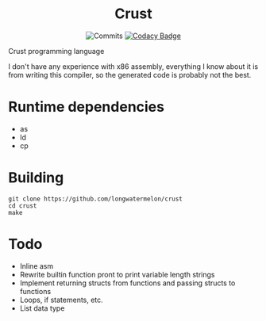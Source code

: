 <div align="center">

# Crust

![Commits](https://img.shields.io/github/commit-activity/w/longwatermelon/crust)
[![Codacy Badge](https://api.codacy.com/project/badge/Grade/8babf4c8e0c141568ee9647f9bccb6ff)](https://app.codacy.com/gh/longwatermelon/crust?utm_source=github.com&utm_medium=referral&utm_content=longwatermelon/crust&utm_campaign=Badge_Grade_Settings)
</div>

Crust programming language

I don't have any experience with x86 assembly, everything I know about it is from writing this compiler, so the generated code is probably not the best.

# Runtime dependencies
* as
* ld
* cp

# Building
```
git clone https://github.com/longwatermelon/crust
cd crust
make
```

# Todo
* Inline asm
* Rewrite builtin function pront to print variable length strings
* Implement returning structs from functions and passing structs to functions
* Loops, if statements, etc.
* List data type

